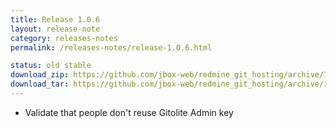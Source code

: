 ```yaml
---
title: Release 1.0.6
layout: release-note
category: releases-notes
permalink: /releases-notes/release-1.0.6.html

status: old stable
download_zip: https://github.com/jbox-web/redmine_git_hosting/archive/1.0.6.zip
download_tar: https://github.com/jbox-web/redmine_git_hosting/archive/1.0.6.tar.gz
---
```


* Validate that people don't reuse Gitolite Admin key
